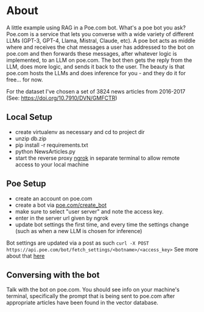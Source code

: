 # About 
A little example using RAG in a Poe.com bot. What's a poe bot you ask? Poe.com is a service that lets you converse with 
a wide variety of different LLMs (GPT-3, GPT-4, Llama, Mistral, Claude, etc). A poe bot acts as middle where and receives 
the chat messages a user has addressed to the bot on poe.com and then forwards these messages, after whatever logic is implemented,
to an LLM on poe.com. The bot then gets the reply from the LLM, does more logic, and sends it back to the user.
The beauty is that poe.com hosts the LLMs and does inference for you - and they do it for free... for now. 

For the dataset I've chosen a set of 3824 news articles from 2016-2017 (See: https://doi.org/10.7910/DVN/GMFCTR)

## Local Setup
- create virtualenv as necessary and cd to project dir
- unzip db.zip
- pip install -r requirements.txt
- python NewsArticles.py
- start the reverse proxy [ngrok](https://ngrok.com/) in separate terminal to allow remote access to your local machine

## Poe Setup 
- create an account on poe.com
- create a bot via [poe.com/create_bot](poe.com/create_bot)
- make sure to select "user server" and note the access key.
- enter in the server url given by ngrok
- update bot settings the first time, and every time the settings change (such as when a new LLM is chosen for inference)

Bot settings are updated via a post as such 
`curl -X POST https://api.poe.com/bot/fetch_settings/<botname>/<access_key>`
See more about that [here](https://developer.poe.com/server-bots/updating-bot-settings)

## Conversing with the bot
Talk with the bot on poe.com. You should see info on your machine's terminal, specifically the prompt that is being sent to poe.com
after appropriate articles have been found in the vector database.
  
